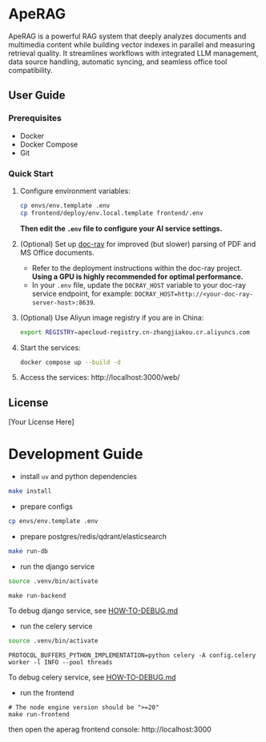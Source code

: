 # ApeRAG

ApeRAG is a powerful RAG system that deeply analyzes documents and multimedia content while building vector indexes in parallel and measuring retrieval quality. It streamlines workflows with integrated LLM management, data source handling, automatic syncing, and seamless office tool compatibility.

## User Guide

### Prerequisites

- Docker
- Docker Compose
- Git

### Quick Start

1. Configure environment variables:
   ```bash
   cp envs/env.template .env
   cp frontend/deploy/env.local.template frontend/.env
   ```

   **Then edit the `.env` file to configure your AI service settings.**

2. (Optional) Set up [doc-ray](https://github.com/apecloud/doc-ray) for improved (but slower) parsing of PDF and MS Office documents.

   * Refer to the deployment instructions within the doc-ray project. **Using a GPU is highly recommended for optimal performance.**
   * In your `.env` file, update the `DOCRAY_HOST` variable to your doc-ray service endpoint, for example: `DOCRAY_HOST=http://<your-doc-ray-server-host>:8639`.

3. (Optional) Use Aliyun image registry if you are in China:
   ```bash
   export REGISTRY=apecloud-registry.cn-zhangjiakou.cr.aliyuncs.com
   ```

4. Start the services:
   ```bash
   docker compose up --build -d
   ```

5. Access the services: http://localhost:3000/web/

## License

[Your License Here]

# Development Guide

* install `uv` and python dependencies

```bash
make install
```

* prepare configs

```bash
cp envs/env.template .env
```

* prepare postgres/redis/qdrant/elasticsearch

```bash
make run-db
```

* run the django service

```bash
source .venv/bin/activate
```

```
make run-backend
```

To debug django service, see [HOW-TO-DEBUG.md](docs%2FHOW-TO-DEBUG.md)

* run the celery service

```bash
source .venv/bin/activate
```

```
PROTOCOL_BUFFERS_PYTHON_IMPLEMENTATION=python celery -A config.celery worker -l INFO --pool threads
```

To debug celery service, see [HOW-TO-DEBUG.md](docs%2FHOW-TO-DEBUG.md)

* run the frontend

```
# The node engine version should be ">=20"
make run-frontend
```

then open the aperag frontend console: http://localhost:3000

